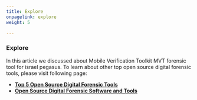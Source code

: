 ```yaml
---
title: Explore
onpagelink: explore
weight: 5

---
```


### **Explore**

In this article we discussed about Mobile Verification Toolkit MVT forensic tool for israel pegasus. To learn about other top open source digital forensic tools, please visit following page:

*   **[Top 5 Open Source Digital Forensic Tools](https://blog.containerize.com/2021/08/30/top-5-open-source-digital-forensic-tools-in-2021/)**
*   **[Open Source Digital Forensic Software and Tools](https://products.containerize.com/digital-forensic-software/)**

